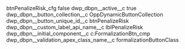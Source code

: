 <?xml version="1.0" encoding="UTF-8"?>
<CustomMetadata xmlns="http://soap.sforce.com/2006/04/metadata" xmlns:xsi="http://www.w3.org/2001/XMLSchema-instance" xmlns:xsd="http://www.w3.org/2001/XMLSchema">
    <label>btnPenalizeRisk_cfg</label>
    <protected>false</protected>
    <values>
        <field>dwp_dbpn__active__c</field>
        <value xsi:type="xsd:boolean">true</value>
    </values>
    <values>
        <field>dwp_dbpn__button_collection__c</field>
        <value xsi:type="xsd:string">OppDynamicButtonCollection</value>
    </values>
    <values>
        <field>dwp_dbpn__button_unique_id__c</field>
        <value xsi:type="xsd:string">btnPenalizeRisk</value>
    </values>
    <values>
        <field>dwp_dbpn__custom_label_api_name__c</field>
        <value xsi:type="xsd:string">lblPenalizeRisk</value>
    </values>
    <values>
        <field>dwp_dbpn__initial_component__c</field>
        <value xsi:type="xsd:string">c:FormalizationBtn_cmp</value>
    </values>
    <values>
        <field>dwp_dbpn__validation_apex_class_name__c</field>
        <value xsi:type="xsd:string">formalizationButtonClass</value>
    </values>
</CustomMetadata>
